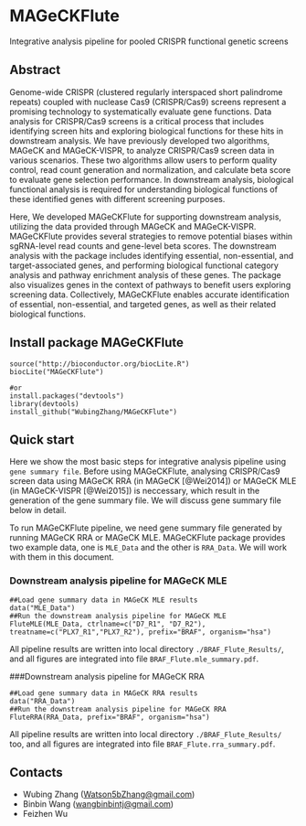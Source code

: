 # MAGeCKFlute
Integrative analysis pipeline for pooled CRISPR functional genetic screens

## Abstract
Genome-wide CRISPR (clustered regularly interspaced short palindrome repeats) coupled with nuclease Cas9 (CRISPR/Cas9) screens represent a promising technology to systematically evaluate gene functions. Data analysis for CRISPR/Cas9 screens is a critical process that includes identifying screen hits and exploring biological functions for these hits in downstream analysis. We have previously developed two algorithms, MAGeCK and MAGeCK-VISPR, to analyze CRISPR/Cas9 screen data in various scenarios. These two algorithms allow users to perform quality control, read count generation and normalization, and calculate beta score to evaluate gene selection performance. In downstream analysis, biological functional analysis is required for understanding biological functions of these identified genes with different screening purposes.

  Here, We developed MAGeCKFlute for supporting downstream analysis, utilizing the data provided through MAGeCK and MAGeCK-VISPR. MAGeCKFlute provides several strategies to remove potential biases within sgRNA-level read counts and gene-level beta scores. The downstream analysis with the package includes identifying essential, non-essential, and target-associated genes, and performing biological functional category analysis and pathway enrichment analysis of these genes. The package also visualizes genes in the context of pathways to benefit users exploring screening data. Collectively, MAGeCKFlute enables accurate identification of essential, non-essential, and targeted genes, as well as their related biological functions. 

## Install package MAGeCKFlute

~~~
source("http://bioconductor.org/biocLite.R")
biocLite("MAGeCKFlute")

#or
install.packages("devtools")
library(devtools)
install_github("WubingZhang/MAGeCKFlute")
~~~

## Quick start
Here we show the most basic steps for integrative analysis pipeline using `gene summary file`. Before using MAGeCKFlute, analysing CRISPR/Cas9 screen data using MAGeCK RRA (in MAGeCK [@Wei2014]) or MAGeCK MLE (in MAGeCK-VISPR [@Wei2015]) is neccessary, which result in the generation of the gene summary file. We will discuss gene summary file below in detail. 

To run MAGeCKFlute pipeline, we need gene summary file generated by running MAGeCK RRA or MAGeCK MLE.
MAGeCKFlute package provides two example data, one is `MLE_Data` and the other is `RRA_Data`. 
We will work with them in this document.

### Downstream analysis pipeline for MAGeCK MLE

~~~
##Load gene summary data in MAGeCK MLE results
data("MLE_Data")
##Run the downstream analysis pipeline for MAGeCK MLE
FluteMLE(MLE_Data, ctrlname=c("D7_R1", "D7_R2"), treatname=c("PLX7_R1","PLX7_R2"), prefix="BRAF", organism="hsa")

~~~

All pipeline results are written into local directory `./BRAF_Flute_Results/`, and all figures are integrated into file
 `BRAF_Flute.mle_summary.pdf`.

###Downstream analysis pipeline for MAGeCK RRA

~~~##Load gene summary data in MAGeCK RRA results
data("RRA_Data")
##Run the downstream analysis pipeline for MAGeCK RRA
FluteRRA(RRA_Data, prefix="BRAF", organism="hsa")
~~~

All pipeline results are written into local directory `./BRAF_Flute_Results/` too, and all figures are integrated into file  `BRAF_Flute.rra_summary.pdf`.

## Contacts

* Wubing Zhang (Watson5bZhang@gmail.com)
* Binbin Wang (wangbinbintj@gmail.com)
* Feizhen Wu
